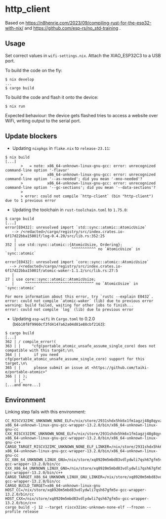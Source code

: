 # http_client

Based on https://n8henrie.com/2023/09/compiling-rust-for-the-esp32-with-nix/ and https://github.com/esp-rs/no_std-training .

## Usage

Set correct values in `wifi-settings.nix`.
Attach the XIAO_ESP32C3 to a USB port.

To build the code on the fly:

```console
$ nix develop
...
$ cargo build
```

To build the code and flash it onto the device:

```console
$ nix run
```

Expected behaviour: the device gets flashed tries to access a website over WiFi, writing output to the serial port.

## Update blockers


* Updating `nixpkgs` in `flake.nix` to `release-23.11`:

```console
$ nix build
[...]
       >   = note: x86_64-unknown-linux-gnu-gcc: error: unrecognized command-line option '-flavor'
       >           x86_64-unknown-linux-gnu-gcc: error: unrecognized command-line option '--as-needed'; did you mean '-mno-needed'?
       >           x86_64-unknown-linux-gnu-gcc: error: unrecognized command-line option '--gc-sections'; did you mean '--data-sections'?
       >
       > error: could not compile `http-client` (bin "http-client") due to 1 previous error
```

* Updating the toolchain in `rust-toolchain.toml` to `1.75.0`:

```console
$ cargo build
[...]
error[E0432]: unresolved import `std::sync::atomic::AtomicUsize`
   --> /<redacted>/cargo/registry/src/index.crates.io-6f17d22bba15001f/log-0.4.20/src/lib.rs:352:25
    |
352 | use std::sync::atomic::{AtomicUsize, Ordering};
    |                         ^^^^^^^^^^^ no `AtomicUsize` in `sync::atomic`

error[E0432]: unresolved import `core::sync::atomic::AtomicUsize`
  --> /<redacted>/cargo/registry/src/index.crates.io-6f17d22bba15001f/atomic-waker-1.1.2/src/lib.rs:27:5
   |
27 | use core::sync::atomic::AtomicUsize;
   |     ^^^^^^^^^^^^^^^^^^^^^^^^^^^^^^^ no `AtomicUsize` in `sync::atomic`

For more information about this error, try `rustc --explain E0432`.
error: could not compile `atomic-waker` (lib) due to previous error
warning: build failed, waiting for other jobs to finish...
error: could not compile `log` (lib) due to previous error
```

* Updating `esp-wifi` in `Cargo.toml` to 0.2.0 (`b6b10f8f9960cf3fd4147a62a04d81e88cbf2163`):

```console
$ cargo build
[...]
362 | / compile_error!(
363 | |     "cfg(portable_atomic_unsafe_assume_single_core) does not compatible with this target;\n\
364 | |      if you need cfg(portable_atomic_unsafe_assume_single_core) support for this target,\n\
365 | |      please submit an issue at <https://github.com/taiki-e/portable-atomic>"
366 | | );
    | |_^
[...and more...]
```

## Environment

Linking step fails with this environment:

```
CC_RISCV32IMC_UNKNOWN_NONE_ELF=/nix/store/2931shdx5hk6x1fm1agzj48g8qyvz4gs-x86_64-unknown-linux-gnu-gcc-wrapper-13.2.0/bin/x86_64-unknown-linux-gnu-cc
CXX_RISCV32IMC_UNKNOWN_NONE_ELF=/nix/store/2931shdx5hk6x1fm1agzj48g8qyvz4gs-x86_64-unknown-linux-gnu-gcc-wrapper-13.2.0/bin/x86_64-unknown-linux-gnu-c++
CARGO_TARGET_RISCV32IMC_UNKNOWN_NONE_ELF_LINKER=/nix/store/2931shdx5hk6x1fm1agzj48g8qyvz4gs-x86_64-unknown-linux-gnu-gcc-wrapper-13.2.0/bin/x86_64-unknown-linux-gnu-cc
CC_X86_64_UNKNOWN_LINUX_GNU=/nix/store/xq8920m5mbd83vdlydwli7qsh67gfm5v-gcc-wrapper-13.2.0/bin/cc
CXX_X86_64_UNKNOWN_LINUX_GNU=/nix/store/xq8920m5mbd83vdlydwli7qsh67gfm5v-gcc-wrapper-13.2.0/bin/c++
CARGO_TARGET_X86_64_UNKNOWN_LINUX_GNU_LINKER=/nix/store/xq8920m5mbd83vdlydwli7qsh67gfm5v-gcc-wrapper-13.2.0/bin/cc
CARGO_BUILD_TARGET=x86_64-unknown-linux-gnu HOST_CC=/nix/store/xq8920m5mbd83vdlydwli7qsh67gfm5v-gcc-wrapper-13.2.0/bin/cc
HOST_CXX=/nix/store/xq8920m5mbd83vdlydwli7qsh67gfm5v-gcc-wrapper-13.2.0/bin/c++
cargo build -j 12 --target riscv32imc-unknown-none-elf --frozen --profile release
```
